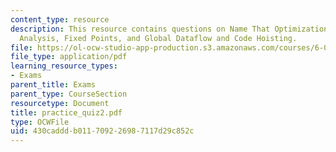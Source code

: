 ```yaml
---
content_type: resource
description: This resource contains questions on Name That Optimization, Dead Variable
  Analysis, Fixed Points, and Global Dataflow and Code Hoisting.
file: https://ol-ocw-studio-app-production.s3.amazonaws.com/courses/6-035-computer-language-engineering-sma-5502-fall-2005/430cadddb011709226987117d29c852c_practice_quiz2.pdf
file_type: application/pdf
learning_resource_types:
- Exams
parent_title: Exams
parent_type: CourseSection
resourcetype: Document
title: practice_quiz2.pdf
type: OCWFile
uid: 430caddd-b011-7092-2698-7117d29c852c
---
```

